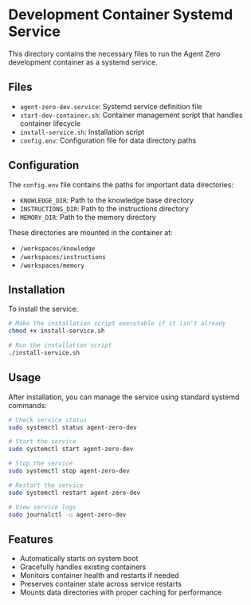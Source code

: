 # Development Container Systemd Service

This directory contains the necessary files to run the Agent Zero development container as a systemd service.

## Files

- `agent-zero-dev.service`: Systemd service definition file
- `start-dev-container.sh`: Container management script that handles container lifecycle
- `install-service.sh`: Installation script
- `config.env`: Configuration file for data directory paths

## Configuration

The `config.env` file contains the paths for important data directories:
- `KNOWLEDGE_DIR`: Path to the knowledge base directory
- `INSTRUCTIONS_DIR`: Path to the instructions directory
- `MEMORY_DIR`: Path to the memory directory

These directories are mounted in the container at:
- `/workspaces/knowledge`
- `/workspaces/instructions`
- `/workspaces/memory`

## Installation

To install the service:

```bash
# Make the installation script executable if it isn't already
chmod +x install-service.sh

# Run the installation script
./install-service.sh
```

## Usage

After installation, you can manage the service using standard systemd commands:

```bash
# Check service status
sudo systemctl status agent-zero-dev

# Start the service
sudo systemctl start agent-zero-dev

# Stop the service
sudo systemctl stop agent-zero-dev

# Restart the service
sudo systemctl restart agent-zero-dev

# View service logs
sudo journalctl -u agent-zero-dev
```

## Features

- Automatically starts on system boot
- Gracefully handles existing containers
- Monitors container health and restarts if needed
- Preserves container state across service restarts
- Mounts data directories with proper caching for performance
